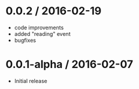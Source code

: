0.0.2 / 2016-02-19
==================

  * code improvements
  * added "reading" event
  * bugfixes

0.0.1-alpha / 2016-02-07
========================

  * Initial release

